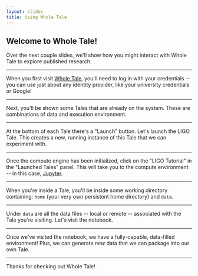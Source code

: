 ```yaml
---
layout: slides
title: Using Whole Tale
---
```


## Welcome to Whole Tale!

Over the next couple slides, we'll show how you might interact with Whole Tale
to explore published research.

---

When you first visit [Whole Tale](https://dashboard.wholetale.org/), you'll
need to log in with your credentials -- you can use just about any identity
provider, like your university credentials or Google!

<!-- .slide: class="captioned" data-background-image="assets/images/slideshow/ss01_prelogin.png" data-background-position="center top 0.5em" data-background-size="auto 75%" -->

---

Next, you'll be shown some Tales that are already on the system.  These are
combinations of data and execution environment.

<!-- .slide: class="captioned" data-background-image="assets/images/slideshow/ss02_loggedin.png" data-background-position="center top 0.5em" data-background-size="auto 75%" -->

---

At the bottom of each Tale there's a "Launch" button.  Let's launch the LIGO
Tale.  This creates a new, running instance of this Tale that we can experiment
with.

<!-- .slide: class="captioned" data-background-image="assets/images/slideshow/ss03_taleview.png" data-background-position="center top 0.5em" data-background-size="auto 75%" -->

---

Once the compute engine has been initialized, click on the "LIGO Tutorial" in the "Launched Tales" panel. This will take you to the compute environment -- in this case, [Jupyter](https://jupyter.org/).

<!-- .slide: class="captioned" data-background-image="assets/images/slideshow/ss04_launched.png" data-background-position="center top 0.5em" data-background-size="auto 75%" -->

---

When you're inside a Tale, you'll be inside some working directory containing: 
`home` (your very own persistent home directory) and `data`.

<!-- .slide: class="captioned" data-background-image="assets/images/slideshow/ss05_jupyter.png" data-background-position="center top 0.5em" data-background-size="auto 75%" -->

---

Under `data` are all the data files -- local *or* remote -- associated with the
Tale you're visiting.  Let's visit the notebook.

<!-- .slide: class="captioned" data-background-image="assets/images/slideshow/ss06_jupyter_subfolder.png" data-background-position="center top 0.5em" data-background-size="auto 75%" -->

---

Once we've visited the notebook, we have a fully-capable, data-filled
environment!  Plus, we can generate *new* data that we can package into our own
Tale.

<!-- .slide: class="captioned" data-background-image="assets/images/slideshow/ss07_notebook.png" data-background-position="center top 0.5em" data-background-size="auto 75%" -->

---

Thanks for checking out Whole Tale!
